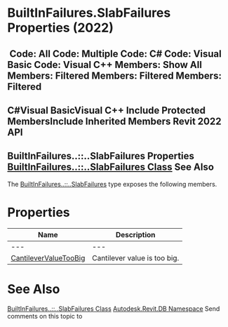 # BuiltInFailures.SlabFailures Properties (2022)

﻿
 Code: All Code: Multiple Code: C# Code: Visual Basic Code: Visual C++  Members: Show All Members: Filtered Members: Filtered Members: Filtered   
---  
C#Visual BasicVisual C++
Include Protected MembersInclude Inherited Members
Revit 2022 API  
---  
BuiltInFailures..::..SlabFailures Properties  
[BuiltInFailures..::..SlabFailures Class](4f6b3db4-ea22-7d4a-7a55-b18a43c3d93f.md "BuiltInFailures.SlabFailures Class") See Also  
---  
The [BuiltInFailures..::..SlabFailures](4f6b3db4-ea22-7d4a-7a55-b18a43c3d93f.md "BuiltInFailures.SlabFailures Class") type exposes the following members.
# Properties
| Name | Description |
| --- | --- |
| --- | --- | --- |
| [CantileverValueTooBig](d9c0895d-81cd-0cbd-cc34-108aedd51f55.md "CantileverValueTooBig Property") | Cantilever value is too big. |

# See Also
[BuiltInFailures..::..SlabFailures Class](4f6b3db4-ea22-7d4a-7a55-b18a43c3d93f.md "BuiltInFailures.SlabFailures Class")
[Autodesk.Revit.DB Namespace](87546ba7-461b-c646-cbb1-2cb8f5bff8b2.md "Autodesk.Revit.DB Namespace")
Send comments on this topic to 